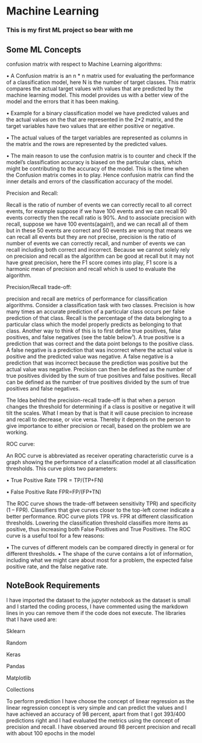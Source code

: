 # Machine Learning 

### This is my first ML project so bear with me

## Some ML Concepts

confusion matrix with respect to Machine 
Learning algorithms:

• A Confusion matrix is an n * n matrix used for evaluating the performance of a 
classification model, here N is the number of target classes. This matrix compares 
the actual target values with values that are predicted by the machine learning 
model. This model provides us with a better view of the model and the errors that 
it has been making.

• Example for a binary classification model we have predicted values and the 
actual values on the that are represented in the 2*2 matrix, and the target 
variables have two values that are either positive or negative.

• The actual values of the target variables are represented as columns in the 
matrix and the rows are represented by the predicted values.

• The main reason to use the confusion matrix is to counter and check If the 
model’s classification accuracy is biased on the particular class, which might be 
contributing to the accuracy of the model. This is the time when the Confusion 
matrix comes in to play. Hence confusion matrix can find the inner details and 
errors of the classification accuracy of the model.



Precision and Recall:

Recall is the ratio of number of events we can correctly recall to all correct events, 
for example suppose if we have 100 events and we can recall 90 events correctly 
then the recall ratio is 90%. And to associate precision with recall, suppose we 
have 100 events(again!), and we can recall all of them but in these 50 events are 
correct and 50 events are wrong that means we can recall all events but they are 
not precise, precision is the ratio of number of events we can correctly recall, and 
number of events we can recall including both correct and incorrect. Because we 
cannot solely rely on precision and recall as the algorithm can be good at recall but 
it may not have great precision, here the F1 score comes into play, F1 score is a
harmonic mean of precision and recall which is used to evaluate the algorithm.


Precision/Recall trade-off:

precision and recall are metrics of performance for classification algorithms. 
Consider a classification task with two classes. Precision is how many times an 
accurate prediction of a particular class occurs per false prediction of that class. 
Recall is the percentage of the data belonging to a particular class which the model 
properly predicts as belonging to that class. Another way to think of this is to first 
define true positives, false positives, and false negatives (see the table below¹). A 
true positive is a prediction that was correct and the data point belongs to the 
positive class. A false negative is a prediction that was incorrect where the actual 
value is positive and the predicted value was negative. A false negative is a 
prediction that was incorrect because the prediction was positive but the actual 
value was negative. Precision can then be defined as the number of true positives 
divided by the sum of true positives and false positives. Recall can be defined as 
the number of true positives divided by the sum of true positives and false 
negatives.

The Idea behind the precision-recall trade-off is that when a person changes the 
threshold for determining if a class is positive or negative it will tilt the scales. 
What I mean by that is that it will cause precision to increase and recall to 
decrease, or vice versa. Thereby it depends on the person to give importance to 
either precision or recall, based on the problem we are working. 


ROC curve:

An ROC curve is abbreviated as receiver operating characteristic curve is a graph 
showing the performance of a classification model at all classification thresholds. 
This curve plots two parameters:

• True Positive Rate TPR = TP/(TP+FN)

• False Positive Rate FPR=FP/(FP+TN)


The ROC curve shows the trade-off between sensitivity TPR) and specificity (1 –
FPR). Classifiers that give curves closer to the top-left corner indicate a better 
performance. ROC curve plots TPR vs. FPR at different classification thresholds. 
Lowering the classification threshold classifies more items as positive, thus 
increasing both False Positives and True Positives. The ROC curve is a useful tool 
for a few reasons: 

• The curves of different models can be compared directly in general or for 
different thresholds.
• The shape of the curve contains a lot of information, including what we might 
care about most for a problem, the expected false positive rate, and the false 
negative rate.



























## NoteBook Requirements






I have imported the dataset to the jupyter notebook as the dataset is small and I started the coding 
process, I have commented using the markdown lines in you can remove them if the code does not 
execute.
The libraries that I have used are:

Sklearn

Random

Keras

Pandas

Matplotlib

Collections

To perform prediction I have choose the concept of linear regression as the linear regression concept 
is very simple and can predict the values and I have achieved an accuracy of 98 percent, apart from 
that I got 393/400 predictions right and I had evaluated the metrics using the concept of precision
and recall. I have observed around 98 percent precision and recall with about 100 epochs in the 
model











































